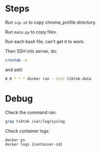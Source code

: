 # Steps

Run `scp.sh` to copy chrome_profile directory.

Run `main.py` to copy files.

Run each bash file, can't get it to work.

Then SSH into server, do:

```bash
crontab -e
```

and add:

```bash
0 8 * * * docker run --init tiktok-data
```

# Debug

Check the command ran:

```bash
grep tiktok /var/log/syslog
```

Check container logs:

```bash
docker ps
docker logs {container-id}
```
